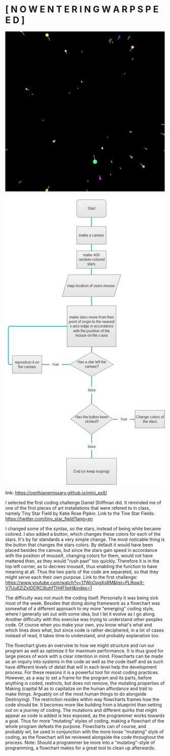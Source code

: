 # [ N O W  E N T E R I N G   W A R P S P E E D ]

![ScreenShot](screenshot.png)

![ScreenShot](stars.png)

link: https://oorthianemissary.github.io/mini_ex8/

I selected the first coding challenge Daniel Shiffman did. It reminded me of one of the first pieces of art installations that were refered to in class, namely Tiny Star Field by Katie Rose Pipkin. 
Link to the Tine Star Fields: https://twitter.com/tiny_star_field?lang=en

I changed some of the syntax, so the stars, instead of being white became colored. I also added a button, which changes these colors for each of the stars. It's by far standards a very simple change. The most noticable thing is the button that changes the stars colors. By default it would have been placed besides the canvas, but since the stars gain speed in accordance with the position of mouseX, changing colors for them, would not have mattered then, as they would "rush past" too quickly. Therefore it is in the top left corner, as to decrees mouseX, thus enabling the function to have meaning at all. Thus the two parts of the code are separated, so that they might serve each their own purpose.
Link to the first challenge: https://www.youtube.com/watch?v=17WoOqgXsRM&list=PLRqwX-V7Uu6ZiZxtDDRCi6uhfTH4FilpH&index=1

The difficulty was not much the coding itself. Personally it was being sick most of the week. Besides that doing doing framework as a flowchart was somewhat of a different approach to my more "emerging" coding style, where I generally set out with some idea, but I let it evolve as I go along. Another difficulty with this exercise was trying to understand other peoples code. Of course when you make your own, you know what's what and which lines does what, but since code is rather deciphered, in a lot of cases instead of read, it takes time to understand, and probably explanation too.

The flowchart gives an overview to how we might structure and run our program as well as optimize it for maximum performance. It is thus good for large pieces of work with a clear intention in mind. Flowcharts can be made as an inquiry into systems in the code as well as the code itself and as such have different levels of detail that will in each level help the development process. For these reasons it is a powerful tool for most coding practices.
However, as a way to set a frame for the program and its parts, before anything is coded, restricts, but does not remove, the mutating properties of Making (capital M as to capitalize on the human affordance and trait to make things. Arguably on of the most human things to do alongside Destroying). The restriction resides within way flowcharts frames how the code should be. It becomes more like building from a blueprint than setting out on a journey of coding. The mutations and different quirks that might appear as code is added is less exposed, as the programmer works towards a goal. Thus for more "mutating" styles of coding, making a flowchart of the whole program defeats the purpose. Flowcharts can of course, and probably wil, be used in conjunction with the more loose "mutating" style of coding, as the flowchart will be reviewed alongside the code throughout the process.
Note: Should a programmer be more into a "mutating"-style of programming, a flowchart makes for a great tool to clean up afterwards.
